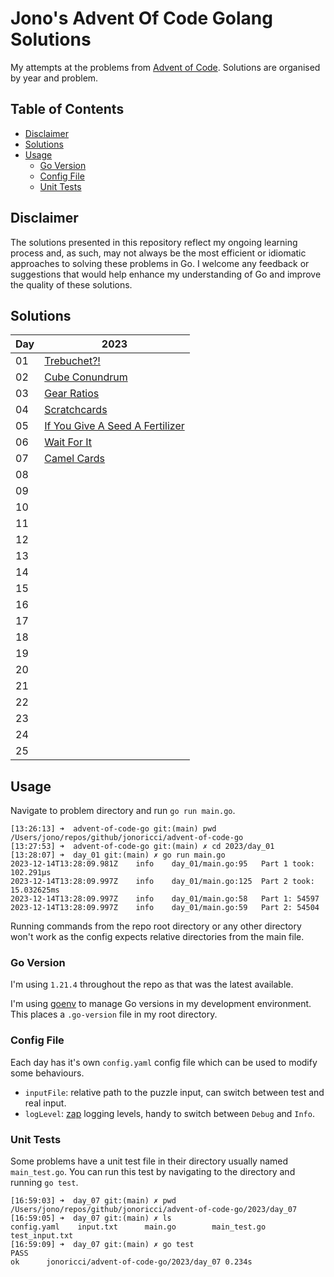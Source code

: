# Jono's Advent Of Code Golang Solutions <!-- omit in toc -->

My attempts at the problems from [Advent of Code](https://adventofcode.com/). Solutions are organised by year and problem.

## Table of Contents <!-- omit in toc -->

- [Disclaimer](#disclaimer)
- [Solutions](#solutions)
- [Usage](#usage)
  - [Go Version](#go-version)
  - [Config File](#config-file)
  - [Unit Tests](#unit-tests)

## Disclaimer

The solutions presented in this repository reflect my ongoing learning process and, as such, may not always be the most efficient or idiomatic approaches to solving these problems in Go. I welcome any feedback or suggestions that would help enhance my understanding of Go and improve the quality of these solutions.

## Solutions

| Day | 2023 |
|---|---|
| 01 | [Trebuchet?!][23d01] |
| 02 | [Cube Conundrum][23d02] |
| 03 | [Gear Ratios][23d03] |
| 04 | [Scratchcards][23d04] |
| 05 | [If You Give A Seed A Fertilizer][23d05] |
| 06 | [Wait For It][23d06] |
| 07 | [Camel Cards][23d07] |
| 08 |  |
| 09 |  |
| 10 |  |
| 11 |  |
| 12 |  |
| 13 |  |
| 14 |  |
| 15 |  |
| 16 |  |
| 17 |  |
| 18 |  |
| 19 |  |
| 20 |  |
| 21 |  |
| 22 |  |
| 23 |  |
| 24 |  |
| 25 |  |

## Usage

Navigate to problem directory and run `go run main.go`.

```shell
[13:26:13] ➜  advent-of-code-go git:(main) pwd
/Users/jono/repos/github/jonoricci/advent-of-code-go
[13:27:53] ➜  advent-of-code-go git:(main) ✗ cd 2023/day_01
[13:28:07] ➜  day_01 git:(main) ✗ go run main.go
2023-12-14T13:28:09.981Z	info	day_01/main.go:95	Part 1 took: 102.291µs
2023-12-14T13:28:09.997Z	info	day_01/main.go:125	Part 2 took: 15.032625ms
2023-12-14T13:28:09.997Z	info	day_01/main.go:58	Part 1: 54597
2023-12-14T13:28:09.997Z	info	day_01/main.go:59	Part 2: 54504
```

Running commands from the repo root directory or any other directory won't work as the config expects relative directories from the main file.

### Go Version

I'm using `1.21.4` throughout the repo as that was the latest available.

I'm using [goenv][url_goenv] to manage Go versions in my development environment. This places a `.go-version` file in my root directory.

### Config File

Each day has it's own `config.yaml` config file which can be used to modify some behaviours.

- `inputFile`: relative path to the puzzle input, can switch between test and real input.
- `logLevel`: [zap][url_zap] logging levels, handy to switch between `Debug` and `Info`.

<!-- Links -->

[23d01]: 2023/day_01/
[23d02]: 2023/day_02/
[23d03]: 2023/day_03/
[23d04]: 2023/day_04/
[23d05]: 2023/day_05/
[23d06]: 2023/day_06/
[23d07]: 2023/day_07/

[url_zap]: https://github.com/uber-go/zap
[url_goenv]: https://github.com/go-nv/goenv

### Unit Tests

Some problems have a unit test file in their directory usually named `main_test.go`. You can run this test by navigating to the directory and running `go test`.

```shell
[16:59:03] ➜  day_07 git:(main) ✗ pwd
/Users/jono/repos/github/jonoricci/advent-of-code-go/2023/day_07
[16:59:05] ➜  day_07 git:(main) ✗ ls
config.yaml    input.txt      main.go        main_test.go   test_input.txt
[16:59:09] ➜  day_07 git:(main) ✗ go test
PASS
ok  	jonoricci/advent-of-code-go/2023/day_07	0.234s
```
